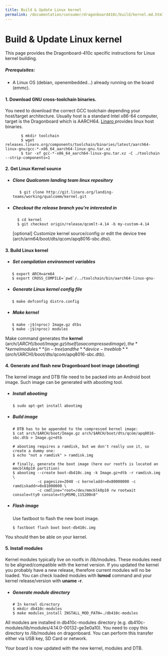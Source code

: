 ```yaml
---
title: Build & Update Linux kernel
permalink: /documentation/consumer/dragonboard410c/build/kernel.md.html
---
```


# Build & Update Linux kernel
  
This page provides the Dragonboard-410c specific instructions for Linux kernel building.

##### Prerequisites: 
- A Linux OS (debian, openembedded...) already running on the board (emmc).


#### 1. Download GNU cross-toolchain binaries.
You need to download the correct GCC toolchain depending your host/target architecture. Usually host is a standard Intel x86-64 computer, target is the Dragonboard which is AARCH64. <a href="https://www.linaro.org/downloads"> Linaro </a>  provides linux host binaries.
```shell
       $ mkdir toolchain
       $ wget releases.linaro.org/components/toolchain/binaries/latest/aarch64-linux-gnu/gcc-*-x86_64_aarch64-linux-gnu.tar.xz
       $ tar -xf gcc-*-x86_64_aarch64-linux-gnu.tar.xz -C ./toolchain --strip-components=1
```

#### 2. Get Linux Kernel source

- ##### Clone Qualcomm landing team linux repository
  ```shell
     $ git clone http://git.linaro.org/landing-teams/working/qualcomm/kernel.git
  ```

- ##### Checkout the release branch you're interested in
  ```shell
    $ cd kernel
    $ git checkout origin/release/qcomlt-4.14 -b my-custom-4.14
  ```

  [optional] Customize kernel source/config or edit the device tree (arch/arm64/boot/dts/qcom/apq8016-sbc.dtsi). 

#### 3. Build Linux kernel
- ##### Set compilation environment variables
 ```shell
    $ export ARCH=arm64
    $ export CROSS_COMPILE=`pwd`/../toolchain/bin/aarch64-linux-gnu-
 ```
- ##### Generate Linux kernel config file
 ```shell
    $ make defconfig distro.config
 ```
- ##### Make kernel
 ```shell
    $ make -j$(nproc) Image.gz dtbs
    $ make -j$(nproc) modules    
 ```

Make command generates the **kernel** (arch/$(ARCH)/boot/Image.gz) itself (as a compressed image), the **kernel modules**(in-tree) and the **device-tree blob** (arch/$(ARCH)/boot/dts/qcom/apq8016-sbc.dtb).


#### 4. Generate and flash new Dragonboard boot image (abootimg)
The kernel image and DTB file need to be packed into an Android boot image. Such image can be generated with abootimg tool.

- ##### Install abootimg
  ```shell
  $ sudo apt-get install abootimg
  ```

- ##### Build image
  ```shell
  # DTB has to be appended to the compressed kernel image:
  $ cat arch/$ARCH/boot/Image.gz arch/$ARCH/boot/dts/qcom/apq8016-sbc.dtb > Image.gz+dtb

  # abootimg requires a ramdisk, but we don't really use it, so create a dummy one:
  $ echo "not a ramdisk" > ramdisk.img
  
  # finally, generate the boot image (here our rootfs is located an mmcblk0p10 partition)
  $ abootimg --create boot-db410c.img -k Image.gz+dtb -r ramdisk.img \
             -c pagesize=2048 -c kerneladdr=0x80008000 -c ramdiskaddr=0x81000000 \
             -c cmdline="root=/dev/mmcblk0p10 rw rootwait console=tty0 console=ttyMSM0,115200n8"
  ```
- ##### Flash image
  Use fastboot to flash the new boot image.
  ```shell
  $ fastboot flash boot boot-db410c.img
  ```
You should then be able on your kernel.

#### 5. Install modules

Kernel modules typically live on rootfs in /lib/modules. These modules need to be aligned/compatible with the kernel version. If you updated the kernel you probably have a new release, therefore current modules will no be loaded. You can check loaded modules with **lsmod** command and your kernel release/version with **uname -r**.

- ##### Generate module directory
  ```shell
  # In kernel directory
  $ mkdir db410c-modules
  $ make modules_install INSTALL_MOD_PATH=./db410c-modules
  ```
All modules are installed in db410c-modules directory (e.g. db410c-modules/lib/modules/4.14.0-00132-ge3e0a10). You need to copy this directory to /lib/modules on dragonboard. You can perform this transfer either via USB key, SD Card or network.

Your board is now updated with the new kernel, modules and DTB.

